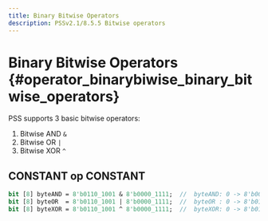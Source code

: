 ```yaml
---
title: Binary Bitwise Operators
description: PSSv2.1/8.5.5 Bitwise operators
---
```


# Binary Bitwise Operators {#operator_binarybiwise_binary_bitwise_operators}
PSS supports 3 basic bitwise operators:
1. Bitwise AND `&`
2. Bitwise OR `|`
3. Bitwise XOR `^`

## CONSTANT **op** CONSTANT
```sv linenums="1"
bit [8] byteAND = 8'b0110_1001 & 8'b0000_1111;  //  byteAND: 0 -> 8'b0000_1001
bit [8] byteOR  = 8'b0110_1001 | 8'b0000_1111;  //  byteOR : 0 -> 8'b0110_1111
bit [8] byteXOR = 8'b0110_1001 ^ 8'b0000_1111;  //  byteXOR: 0 -> 8'b0110_0110
```
